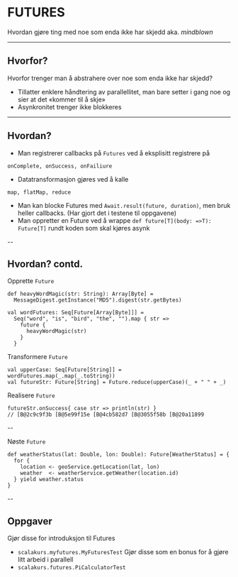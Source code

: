# FUTURES #
Hvordan gjøre ting med noe som enda ikke har skjedd aka. *mindblown*

---

## Hvorfor? ##

Hvorfor trenger man å abstrahere over noe som enda ikke har skjedd?

- Tillatter enklere håndtering av parallellitet, man bare setter i gang noe og sier at det «kommer til å skje»
- Asynkronitet trenger ikke blokkeres

---

## Hvordan? ##

- Man registrerer callbacks på `Futures` ved å eksplisitt registrere på 
```
onComplete, onSuccess, onFailiure
```
- Datatransformasjon gjøres ved å kalle 
```
map, flatMap, reduce
```
- Man kan blocke Futures med `Await.result(future, duration)`, men bruk heller callbacks. (Har gjort det i testene til oppgavene)
- Man oppretter en Future ved å wrappe `def future[T](body: =>T): Future[T]` rundt koden som skal kjøres asynk

--

## Hvordan? contd. ##

Opprette `Future`
```
def heavyWordMagic(str: String): Array[Byte] = 
  MessageDigest.getInstance("MD5").digest(str.getBytes)

val wordFutures: Seq[Future[Array[Byte]]] = 
  Seq("word", "is", "bird", "the", "").map { str => 
    future {
      heavyWordMagic(str)
    }
  }
```

Transformere `Future`
```
val upperCase: Seq[Future[String]] = wordFutures.map(_.map(_.toString))
val futureStr: Future[String] = Future.reduce(upperCase)(_ + " " + _)
```

Realisere `Future`
```
futureStr.onSuccess{ case str => println(str) }
// [B@2c9c9f3b [B@5e99f15e [B@4cb582d7 [B@3055f58b [B@20a11899 
```

--

Nøste `Future`
```
def weatherStatus(lat: Double, lon: Double): Future[WeatherStatus] = {
  for {
    location <- geoService.getLocation(lat, lon)
    weather  <- weatherService.getWeather(location.id)
  } yield weather.status
}
```

--

## Oppgaver ##
Gjør disse for introduksjon til Futures
- `scalakurs.myfutures.MyFuturesTest`
Gjør disse som en bonus for å gjøre litt arbeid i parallell
- `scalakurs.futures.PiCalculatorTest`

